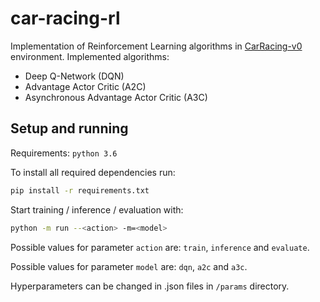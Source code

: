 # car-racing-rl

Implementation of Reinforcement Learning algorithms in [CarRacing-v0](https://gym.openai.com/envs/CarRacing-v0/) environment. Implemented algorithms:
* Deep Q-Network (DQN)
* Advantage Actor Critic (A2C)
* Asynchronous Advantage Actor Critic (A3C)

## Setup and running ##

Requirements: `python 3.6`

To install all required dependencies run:
```bash
pip install -r requirements.txt
```

Start training / inference / evaluation with:
```bash
python -m run --<action> -m=<model>
```
Possible values for parameter `action` are: `train`, `inference` and `evaluate`.

Possible values for parameter `model` are: `dqn`, `a2c` and `a3c`.

Hyperparameters can be changed in .json files in `/params` directory.